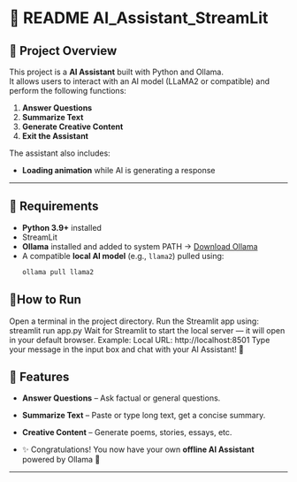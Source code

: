 ﻿# 📖 README AI_Assistant_StreamLit

## 🔹 Project Overview
This project is a **AI Assistant** built with Python and Ollama.  
It allows users to interact with an AI model (LLaMA2 or compatible) and perform the following functions:
1. **Answer Questions**  
2. **Summarize Text**  
3. **Generate Creative Content**  
4. **Exit the Assistant**

The assistant also includes:
- **Loading animation** while AI is generating a response  

---

## 🔹 Requirements
- **Python 3.9+** installed
- StreamLit
- **Ollama** installed and added to system PATH → [Download Ollama](https://ollama.ai/download)  
- A compatible **local AI model** (e.g., `llama2`) pulled using:  
  ```bash
  ollama pull llama2
  ```
## 🔹How to Run

Open a terminal in the project directory.
Run the Streamlit app using:
streamlit run app.py
Wait for Streamlit to start the local server — it will open in your default browser.
Example:
Local URL: http://localhost:8501
Type your message in the input box and chat with your AI Assistant! 🤖

## 🔹 Features
- **Answer Questions** – Ask factual or general questions.  
- **Summarize Text** – Paste or type long text, get a concise summary.  
- **Creative Content** – Generate poems, stories, essays, etc.

- ✨ Congratulations! You now have your own **offline AI Assistant** powered by Ollama 🎉  
---

